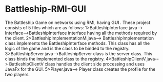 # Battleship-RMI-GUI
The Battleship Game on networks using RMI, having GUI .
These project consists of 5 files which are as follows:
1>BattleshipInterface.java--> Interface-->BattleshipInterface interface having all the methods required by the client.
2>BattleshipImplementationM.java--> BattleshipImplementation class implements the BattleshipInterface methods.
This class has all the logic of the game and is the class to be binded to the registry.
3>BattleshipServer.java-->BattleshipServer class is the server class.
This class binds the implemented class to the registry.
4>BattleshipClientV.java--> BattleshipClientV class handles the client side processing and uses JavaFx for the GUI.
5>Player.java--> Player class creates the profile for the two players.

